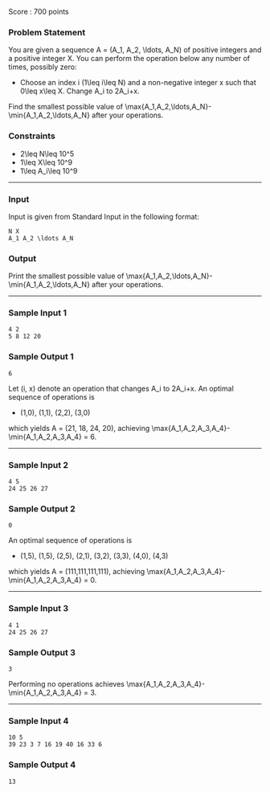 Score : 700 points

### Problem Statement

You are given a sequence A = (A\_1, A\_2, \ldots, A\_N) of positive integers and a positive integer X.
You can perform the operation below any number of times, possibly zero:

* Choose an index i (1\leq i\leq N) and a non-negative integer x such that 0\leq x\leq X. Change A\_i to 2A\_i+x.

Find the smallest possible value of \max\{A\_1,A\_2,\ldots,A\_N\}-\min\{A\_1,A\_2,\ldots,A\_N\} after your operations.

### Constraints

* 2\leq N\leq 10^5
* 1\leq X\leq 10^9
* 1\leq A\_i\leq 10^9

---

### Input

Input is given from Standard Input in the following format:

```
N X
A_1 A_2 \ldots A_N
```

### Output

Print the smallest possible value of \max\{A\_1,A\_2,\ldots,A\_N\}-\min\{A\_1,A\_2,\ldots,A\_N\} after your operations.

---

### Sample Input 1

```
4 2
5 8 12 20
```

### Sample Output 1

```
6
```

Let (i, x) denote an operation that changes A\_i to 2A\_i+x. An optimal sequence of operations is

* (1,0), (1,1), (2,2), (3,0)

which yields A = (21, 18, 24, 20), achieving \max\{A\_1,A\_2,A\_3,A\_4\}-\min\{A\_1,A\_2,A\_3,A\_4\} = 6.

---

### Sample Input 2

```
4 5
24 25 26 27
```

### Sample Output 2

```
0
```

An optimal sequence of operations is

* (1,5), (1,5), (2,5), (2,1), (3,2), (3,3), (4,0), (4,3)

which yields A = (111,111,111,111), achieving \max\{A\_1,A\_2,A\_3,A\_4\}-\min\{A\_1,A\_2,A\_3,A\_4\} = 0.

---

### Sample Input 3

```
4 1
24 25 26 27
```

### Sample Output 3

```
3
```

Performing no operations achieves \max\{A\_1,A\_2,A\_3,A\_4\}-\min\{A\_1,A\_2,A\_3,A\_4\} = 3.

---

### Sample Input 4

```
10 5
39 23 3 7 16 19 40 16 33 6
```

### Sample Output 4

```
13
```